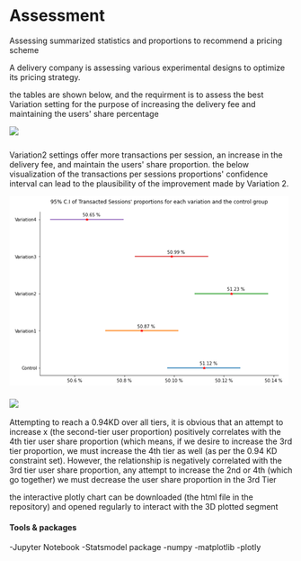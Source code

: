 # Assessment
Assessing summarized statistics and proportions to recommend a pricing scheme 



A delivery company is assessing various experimental designs to optimize its pricing strategy. 

the tables are shown below, and the requirment is to assess the best Variation setting for the purpose of increasing the delivery fee and maintaining the users' share percentage

![](https://github.com/SAB4891/Assessment-/blob/e38a41739bad67a7e74405bf200e9f0b003e9e80/tables.png)

#####
Variation2 settings offer more transactions per session, an increase in the delivery fee, and maintain the users' share proportion. the below visualization of the transactions per sessions proportions' confidence interval can lead to the plausibility of the improvement made by Variation 2. 

![](https://github.com/SAB4891/Assessment/blob/82438ce2d8bf148f862b079ce63e7720045a877b/confidence_intervals.png)



####

![](https://github.com/SAB4891/Assessment/blob/main/TiersPropor.png)

Attempting to reach a 0.94KD over all tiers, it is obvious that an attempt to increase x (the second-tier user proportion) positively correlates with the 4th tier user share proportion (which means, if we desire to increase the 3rd tier proportion, we must increase the 4th tier as well (as per the 0.94 KD constraint set). However, the relationship is negatively correlated with the 3rd tier user share proportion, any attempt to increase the 2nd or 4th (which go together) we must decrease the user share proportion in the 3rd Tier


the interactive plotly chart can be downloaded (the html file in the repository) and opened regularly to interact with the 3D plotted segment 




#### Tools & packages 

-Jupyter Notebook
-Statsmodel package
-numpy
-matplotlib
-plotly

